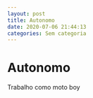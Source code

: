 ```yaml
---
layout: post
title: Autonomo
date: 2020-07-06 21:44:13 
categories: Sem categoria
---
```


# Autonomo

Trabalho como moto boy
